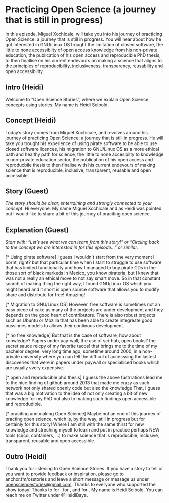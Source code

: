 # Practicing Open Science (a journey that is still in progress)
In this episode, Miguel Xochicale, will take you into his journey of practicing Open Science: a journey that is still in progress. 
You will hear about how he got interested in GNU/Linux OS trought the limitation of closed software, 
the little to none accessiblity of open access knowledge from his non-private education,
the publication of his open access and reproducible PhD thesis,
to then finallise on his current endevours on making a science that aligns to the principles of 
reproducibility, inclusiveness, transparency, reusability and open accessibility.

## Intro (Heidi)
Welcome to “Open Science Stories”, where we explain Open Science concepts using stories. My name is Heidi Seibold.

## Concept (Heidi)
Today’s story comes from Miguel Xochicale, and revolves around his journey of practicing Open Science: a journey that is still in progress.
He will take you trought his experience of using pirate software to be able to use closed software licences, 
his migration to GNU/Linux OS as a more ethical path and healthy path for science, 
the little to none accesibilty to knowledge in non-private education sector,
the publication of his open access and reproducbile thesis 
to then finalise with his current endevours 
of making science that is reproducible, inclusive, transparent, reusable and open accessible.

## Story (Guest)
_The story should be clear, entertaining and strongly connected to your concept._
Hi everyone. My name Miguel Xochicale and as Heidi was pointed out I would like to share a bit of this journey of praciting open science.

## Explanation (Guest)
_<explanation>
Start with: “Let’s see what we can learn from this story!” or “Circling back to the concept we are interested in for this episode…” or similar._

[* Using pirate software]
I guess I wouldn't start from the very moment I bornt, right?  but that particular time when I start to struggle to use software 
that has limited functionality and how I managed to buy pirate CDs in the those sort of black markeds in Mexico, you know pirateria, 
but I knew that was not a really an ethical move to not say smart move.
So in that constant search of making thing the right way, I found GNU/Linux OS which you might heard and 
it short is open source software that allows you to modify share and distribute for free! Amazing!

[* Migration to GNU/Linux OS]
However, free software is sometimes not an easy piece of cake as many of the projects are under development and they depends on the good heart of contributors. There is also robust projects such as Ubuntu or Mozilla that has been able to create integreate good bussinnes models to allows their continous development. 

[*  no free knowledge]
But that is the case of software, how about knowledge? Papers under pay-wall, the use of sci-hub, open books? the secret sauce reicpy of my favorite tacos! 
that brings me to the time of my  bachelor degree, very long time ago, sometime around 2000, in a non-private university
where you can tell the difficul of accesssing  the lastest discoveries that were in papers under paywall or 
specialliced books which are usually vvery expensive.
 
[* open and reproducible phd thesis]
I guess the above fustrrations lead me to the nice finding of github around 2013 
that made me crazy as such network not only shared openly code but also the knowledge 
That, I guess that was a big motivation to the idea of not only creating a bit of new knowledge for my PhD 
but also to making such findings open accessible and reprodudible. 

[* praciting and making Open Science]
Maybe not an end of this journey of practing open science, which is, by the way, still in progress 
but for certainly for this story!
Where I am still with the same thirst for new knowledge and streching myself to learn and put in 
practice perhaps NEW tools (ci/cd, containers, ...) 
to make science that is reproducible, inclusive, transparent, reusable and open accessible.

## Outro (Heidi)
Thank you for listening to Open Science Stories. If you have a story to tell or you want to provide feedback or inspiration, please go to anchor.fm/osstories and leave a short message or message us under opensciencestories@gmail.com.
Thanks to everyone who supported the show today! Thanks to <name> for <action>, <name> for <action>, and <name> for <action>. 
My name is Heidi Seibold. You can reach me on Twitter under @HeidiBaya.

